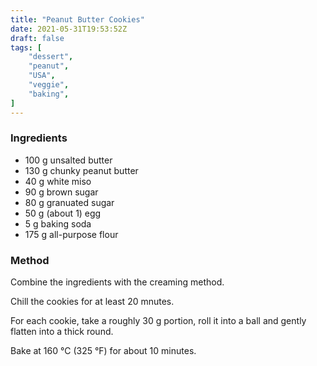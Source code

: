```yaml
---
title: "Peanut Butter Cookies"
date: 2021-05-31T19:53:52Z
draft: false
tags: [
    "dessert",
    "peanut",
    "USA",
    "veggie",
    "baking",
]
---
```


### Ingredients

* 100 g unsalted butter
* 130 g chunky peanut butter
* 40 g white miso
* 90 g brown sugar
* 80 g granuated sugar
* 50 g (about 1) egg
* 5 g baking soda
* 175 g all-purpose flour

### Method

Combine the ingredients with the creaming method.

Chill the cookies for at least 20 mnutes.

For each cookie, take a roughly 30 g portion, roll it into a ball and gently flatten into a thick round.

Bake at 160 °C (325 °F) for about 10 minutes.

